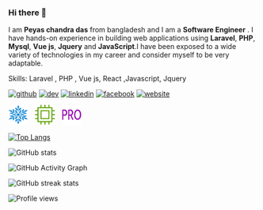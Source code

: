 ### Hi there 👋

I am **Peyas chandra das** from bangladesh and I am a **Software Engineer** . I have hands-on experience in building web applications using **Laravel**, **PHP**, **Mysql**, **Vue js**, **Jquery** and **JavaScript**.I have been exposed to a wide variety of technologies in my career and consider myself to be very adaptable.

Skills: Laravel , PHP , Vue js, React ,Javascript,  Jquery



[<img src='https://cdn.jsdelivr.net/npm/simple-icons@3.0.1/icons/github.svg' alt='github' height='40'>](https://github.com/peyas4854)  [<img src='https://cdn.jsdelivr.net/npm/simple-icons@3.0.1/icons/dev-dot-to.svg' alt='dev' height='40'>](https://dev.to/https://dev.to/peyaschandradas)  [<img src='https://cdn.jsdelivr.net/npm/simple-icons@3.0.1/icons/linkedin.svg' alt='linkedin' height='40'>](https://www.linkedin.com/in/https://www.linkedin.com/in/peyaschandradas/)  [<img src='https://cdn.jsdelivr.net/npm/simple-icons@3.0.1/icons/facebook.svg' alt='facebook' height='40'>](https://www.facebook.com/https://www.facebook.com/peyaschandra.das)  [<img src='https://cdn.jsdelivr.net/npm/simple-icons@3.0.1/icons/icloud.svg' alt='website' height='40'>](https://sites.google.com/view/peyaschandradas)  

<a href='https://archiveprogram.github.com/'><img src='https://raw.githubusercontent.com/acervenky/animated-github-badges/master/assets/acbadge.gif' width='40' height='40'></a> <a href='https://docs.github.com/en/developers'><img src='https://raw.githubusercontent.com/acervenky/animated-github-badges/master/assets/devbadge.gif' width='40' height='40'></a> <a href='https://github.com/pricing'><img src='https://raw.githubusercontent.com/acervenky/animated-github-badges/master/assets/pro.gif' width='40' height='40'></a> 

[![Top Langs](https://github-readme-stats.vercel.app/api/top-langs/?username=peyas4854)](https://github.com/anuraghazra/github-readme-stats)

![GitHub stats](https://github-readme-stats.vercel.app/api?username=peyas4854&show_icons=true)  

![GitHub Activity Graph](https://activity-graph.herokuapp.com/graph?username=peyas4854)  

![GitHub streak stats](https://github-readme-streak-stats.herokuapp.com/?user=peyas4854)  

![Profile views](https://gpvc.arturio.dev/peyas4854)  
